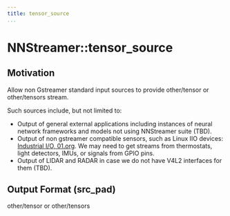 ```yaml
---
title: tensor_source
...
```


# NNStreamer::tensor_source

## Motivation

Allow non Gstreamer standard input sources to provide other/tensor or other/tensors stream.

Such sources include, but not limited to:

- Output of general external applications including instances of neural network frameworks and models not using NNStreamer suite (TBD).
- Output of non gstreamer compatible sensors, such as Linux IIO devices: [Industrial I/O, 01.org](https://01.org/linuxgraphics/gfx-docs/drm/driver-api/iio/index.html). We may need to get streams from thermostats, light detectors, IMUs, or signals from GPIO pins.
- Output of LIDAR and RADAR in case we do not have V4L2 interfaces for them (TBD).


## Output Format (src_pad)

other/tensor or other/tensors
